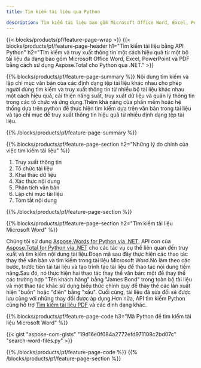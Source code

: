 ```yaml
---
title: Tìm kiếm tài liệu qua Python

description: Tìm kiếm tài liệu bao gồm Microsoft Office Word, Excel, PowerPoint, PDF thông qua ứng dụng Python của bạn. Tìm kiếm tài liệu trực tuyến qua ứng dụng.
---
```


{{< blocks/products/pf/feature-page-wrap >}}
{{< blocks/products/pf/feature-page-header h1="Tìm kiếm tài liệu bằng API Python" h2="Tìm kiếm và truy xuất thông tin một cách hiệu quả từ một bộ tài liệu đa dạng bao gồm Microsoft Office Word, Excel, PowerPoint và PDF bằng cách sử dụng Aspose.Total cho Python qua .NET." >}}

{{% blocks/products/pf/feature-page-summary %}}
Nội dung tìm kiếm và lập chỉ mục văn bản của các định dạng tệp tài liệu khác nhau cho phép người dùng tìm kiếm và truy xuất thông tin từ nhiều bộ tài liệu khác nhau một cách hiệu quả, cải thiện năng suất, truy xuất dữ liệu và quản lý thông tin trong các tổ chức và ứng dụng.Thêm khả năng của phần mềm hoặc hệ thống dựa trên python để thực hiện tìm kiếm dựa trên văn bản trong tài liệu và tạo chỉ mục để truy xuất thông tin hiệu quả từ nhiều định dạng tệp tài liệu.

{{% /blocks/products/pf/feature-page-summary  %}}

{{% blocks/products/pf/feature-page-section  h2="Những lý do chính của việc tìm kiếm tài liệu" %}}

1. Truy xuất thông tin
1. Tổ chức tài liệu
1. Khai thác dữ liệu
1. Xác thực nội dung
1. Phân tích văn bản
1. Lập chỉ mục tài liệu
1. Tóm tắt nội dung

{{% /blocks/products/pf/feature-page-section %}}

{{% blocks/products/pf/feature-page-section  h2="Tìm kiếm tài liệu Microsoft Word" %}}

Chúng tôi sử dụng [Aspose.Words for Python via .NET](https://products.aspose.com/words/python-net/), API con của [Aspose.Total for Python via .NET](https://products.aspose.com/total/python-net/) cho các tác vụ cụ thể liên quan đến truy xuất và tìm kiếm nội dung tài liệu.Đoạn mã sau đây thực hiện các thao tác thay thế văn bản và tìm kiếm trong tài liệu Microsoft Word.Nó làm theo các bước, trước tiên tải tài liệu và tạo trình tạo tài liệu để thao tác nội dung tiềm năng.Sau đó, nó thực hiện hai thao tác thay thế văn bản: một để thay thế các trường hợp "Tên khách hàng" bằng "James Bond" trong toàn bộ tài liệu và một thao tác khác sử dụng biểu thức chính quy để thay thế các lần xuất hiện "buồn" hoặc "điên" bằng "xấu". Cuối cùng, tài liệu đã sửa đổi sẽ được lưu cùng với những thay đổi được áp dụng.Hơn nữa, API tìm kiếm Python cũng hỗ trợ [Tìm kiếm tài liệu PDF](https://products.aspose.com/total/python-net/search/pdf/) và các định dạng khác.

{{% blocks/products/pf/feature-page-code h3="Mã Python để tìm kiếm tài liệu Microsoft Word" %}}

{{< gist "aspose-com-gists" "19d16e0f084a2772efd971108c2bd07c" "search-word-files.py" >}}

{{% /blocks/products/pf/feature-page-code  %}}
{{% /blocks/products/pf/feature-page-section %}}